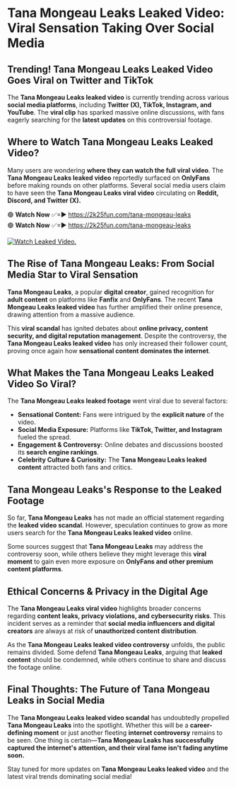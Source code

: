 # Tana Mongeau Leaks Leaked Video: Viral Sensation Taking Over Social Media

## **Trending! Tana Mongeau Leaks Leaked Video Goes Viral on Twitter and TikTok**
The **Tana Mongeau Leaks leaked video** is currently trending across various **social media platforms**, including **Twitter (X), TikTok, Instagram, and YouTube**. The **viral clip** has sparked massive online discussions, with fans eagerly searching for the **latest updates** on this controversial footage.

## **Where to Watch Tana Mongeau Leaks Leaked Video?**
Many users are wondering **where they can watch the full viral video**. The **Tana Mongeau Leaks leaked video** reportedly surfaced on **OnlyFans** before making rounds on other platforms. Several social media users claim to have seen the **Tana Mongeau Leaks viral video** circulating on **Reddit, Discord, and Twitter (X).**

🟢 **Watch Now** ✅=► https://2k25fun.com/tana-mongeau-leaks  
🟢 **Watch Now** ✅=► https://2k25fun.com/tana-mongeau-leaks  

[![Watch Leaked Video.](https://miro.medium.com/v2/resize:fit:828/format:webp/1*cilzJN44JGOrTw9NJCrNHA.gif "Watch Leaked Video")](https://2k25fun.com/tana-mongeau-leaks)

## **The Rise of Tana Mongeau Leaks: From Social Media Star to Viral Sensation**
**Tana Mongeau Leaks**, a popular **digital creator**, gained recognition for **adult content** on platforms like **Fanfix** and **OnlyFans**. The recent **Tana Mongeau Leaks leaked video** has further amplified their online presence, drawing attention from a massive audience.

This **viral scandal** has ignited debates about **online privacy, content security, and digital reputation management**. Despite the controversy, the **Tana Mongeau Leaks leaked video** has only increased their follower count, proving once again how **sensational content dominates the internet**.

## **What Makes the Tana Mongeau Leaks Leaked Video So Viral?**
The **Tana Mongeau Leaks leaked footage** went viral due to several factors:
- **Sensational Content:** Fans were intrigued by the **explicit nature** of the video.
- **Social Media Exposure:** Platforms like **TikTok, Twitter, and Instagram** fueled the spread.
- **Engagement & Controversy:** Online debates and discussions boosted its **search engine rankings**.
- **Celebrity Culture & Curiosity:** The **Tana Mongeau Leaks leaked content** attracted both fans and critics.

## **Tana Mongeau Leaks's Response to the Leaked Footage**
So far, **Tana Mongeau Leaks** has not made an official statement regarding the **leaked video scandal**. However, speculation continues to grow as more users search for the **Tana Mongeau Leaks leaked video** online.

Some sources suggest that **Tana Mongeau Leaks** may address the controversy soon, while others believe they might leverage this **viral moment** to gain even more exposure on **OnlyFans and other premium content platforms**.

## **Ethical Concerns & Privacy in the Digital Age**
The **Tana Mongeau Leaks viral video** highlights broader concerns regarding **content leaks, privacy violations, and cybersecurity risks**. This incident serves as a reminder that **social media influencers and digital creators** are always at risk of **unauthorized content distribution**.

As the **Tana Mongeau Leaks leaked video controversy** unfolds, the public remains divided. Some defend **Tana Mongeau Leaks**, arguing that **leaked content** should be condemned, while others continue to share and discuss the footage online.

## **Final Thoughts: The Future of Tana Mongeau Leaks in Social Media**
The **Tana Mongeau Leaks leaked video scandal** has undoubtedly propelled **Tana Mongeau Leaks** into the spotlight. Whether this will be a **career-defining moment** or just another fleeting **internet controversy** remains to be seen. One thing is certain—**Tana Mongeau Leaks has successfully captured the internet's attention, and their viral fame isn't fading anytime soon.**

Stay tuned for more updates on **Tana Mongeau Leaks leaked video** and the latest viral trends dominating social media!